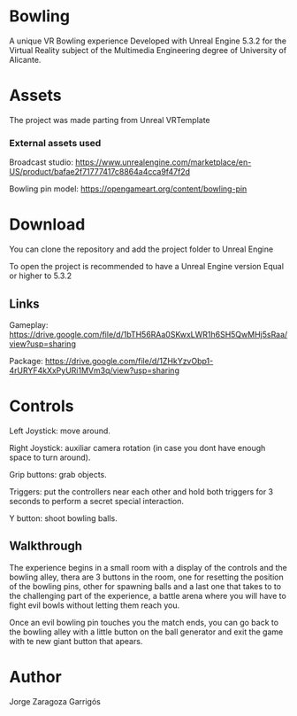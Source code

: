 # Bowling

A  unique VR Bowling experience Developed with Unreal Engine 5.3.2 for the Virtual Reality subject of the Multimedia Engineering degree of University of Alicante.

# Assets

The project was made parting from Unreal VRTemplate

### External assets used
Broadcast studio: https://www.unrealengine.com/marketplace/en-US/product/bafae2f71777417c8864a4cca9f47f2d

Bowling pin model: https://opengameart.org/content/bowling-pin

# Download
You can clone the repository and add the project folder to Unreal Engine

To open the project is recommended to have a Unreal Engine version Equal or higher to 5.3.2

## Links
Gameplay: https://drive.google.com/file/d/1bTH56RAa0SKwxLWR1h6SH5QwMHj5sRaa/view?usp=sharing

Package: https://drive.google.com/file/d/1ZHkYzvObp1-4rURYF4kXxPyURi1MVm3q/view?usp=sharing

# Controls
Left Joystick: move around.

Right Joystick: auxiliar camera rotation (in case you dont have enough space to turn around).

Grip buttons: grab objects.

Triggers: put the controllers near each other and hold both triggers for 3 seconds to perform a secret special interaction.

Y button: shoot bowling balls.

## Walkthrough
The experience begins in a small room with a display of the controls and the bowling alley, thera are 3 buttons in the room, one for resetting the position of the bowling pins, other for spawning balls and a last one that takes to to the challenging part of the experience, a battle arena where you will have to fight evil bowls  without letting them reach you.

Once an evil bowling pin touches you the match ends, you can go back to the bowling alley with a little button on the ball generator and exit the game with te new giant button that apears.

# Author
Jorge Zaragoza Garrigós
